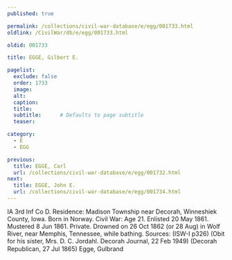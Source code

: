 ```yaml
---
published: true

permalink: /collections/civil-war-database/e/egg/001733.html
oldlink: /CivilWar/db/e/egg/001733.html

oldid: 001733

title: EGGE, Gilbert E.

pagelist:
  exclude: false
  order: 1733
  image: 
  alt:
  caption:
  title:
  subtitle:      # Defaults to page subtitle
  teaser:

category: 
  - E 
  - EGG

previous:
  title: EGGE, Carl
  url: /collections/civil-war-database/e/egg/001732.html  
next:
  title: EGGE, John E.
  url: /collections/civil-war-database/e/egg/001734.html   
---
```

IA 3rd Inf Co D. Residence: Madison Township near Decorah, Winneshiek County, Iowa. Born in Norway. Civil War: Age 21. Enlisted 20 May 1861. Mustered 8 Jun 1861. Private. Drowned on 26 Oct 1862 (or 28 Aug) in Wolf River, near Memphis, Tennessee, while bathing. Sources: (ISW-I p326) (Obit for his sister, Mrs. D. C. Jordahl. Decorah Journal, 22 Feb 1949) (Decorah Republican, 27 Jul 1865) &#147;Egge, Gulbrand&#148;